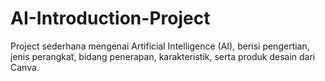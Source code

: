 # AI-Introduction-Project
Project sederhana mengenai Artificial Intelligence (AI), berisi pengertian, jenis perangkat, bidang penerapan, karakteristik, serta produk desain dari Canva.
